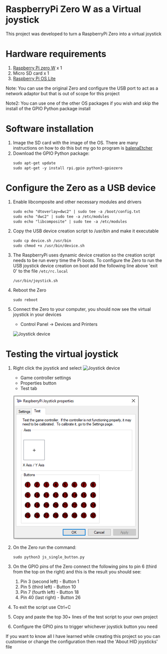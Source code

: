 # RaspberryPi Zero W as a Virtual joystick
This project was developed to turn a RaspberryPi Zero into a virtual joystick

# Hardware requirements  

1. [Raspberry Pi zero W](https://www.raspberrypi.org/products/raspberry-pi-zero-w/) x 1
1. Micro SD card x 1
1. [Raspberry Pi OS Lite](https://www.raspberrypi.org/software/operating-systems/#raspberry-pi-os-32-bit)

Note: You can use the original Zero and configure the USB port to act as a network adaptor but that is out of scope for this project

Note2: You can use one of the other OS packages if you wish and skip the install of the GPIO Python package install

# Software installation
1. Image the SD card with the image of the OS. There are many instructions on how to do this but my go to program is [balenaEtcher](https://www.balena.io/etcher/)
1. Download the GPIO Python package:
     ```
     sudo apt-get update
     sudo apt-get -y install rpi.gpio python3-gpiozero
     ```

# Configure the Zero as a USB device
1. Enable libcomposite and other necessary modules and drivers
   ```
   sudo echo "dtoverlay=dwc2" | sudo tee -a /boot/config.txt
   sudo echo "dwc2" | sudo tee -a /etc/modules
   sudo echo "libcomposite" | sudo tee -a /etc/modules
   ```
1. Copy the USB device creation script to /usr/bin and make it executable
   ```
   sudo cp device.sh /usr/bin
   sudo chmod +x /usr/bin/device.sh
   ```
1. The RaspberryPi uses dynamic device creation so the creation script needs to be run every time the Pi boots. To configure the Zero to run the USB joystick device creation on boot add the following line above 'exit 0' to the file ```/etc/rc.local```
   ```
   /usr/bin/joystick.sh
   ```
1. Reboot the Zero
   ```
   sudo reboot
   ```
1. Connect the Zero to your computer, you should now see the virtual joystick in your devices
   - Control Panel -> Devices and Printers
   
   ![Joystick device](/images/01-device.png)

# Testing the virtual joystick
1. Right click the joystick and select
   ![Joystick device](/images/02-device.png)
   - Game controller settings
   - Properties button
   - Test tab
   
   ![Joystick device](/images/03-test.png)
1. On the Zero run the command:
   ```
   sudo python3 js_single_button.py
   ```
1. On the GPIO pins of the Zero connect the following pins to pin 6 (third from the top on the right) and this is the result you should see:
   1. Pin 3 (second left) - Button 1
   1. Pin 5 (third left)  - Button 10
   1. Pin 7 (fourth left) - Button 18
   1. Pin 40 (last right) - Button 26
1. To exit the script use Ctrl+C
1. Copy and paste the top 30+ lines of the test script to your own project
1. Configure the GPIO pins to trigger whichever joystick button you need

If you want to know all I have learned while creating this project so you can customise or change the configuration then read the 'About HID joysticks' file